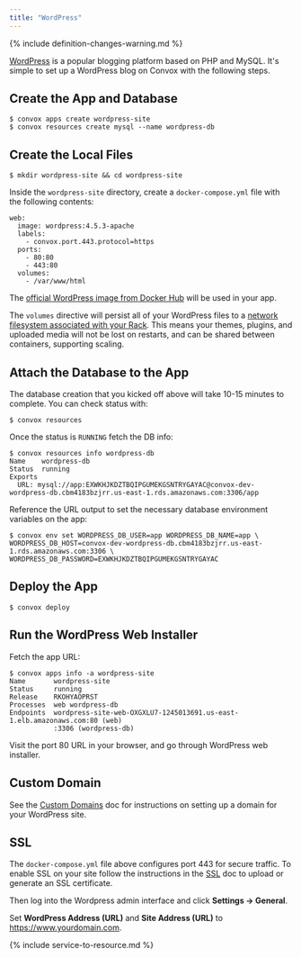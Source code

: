 ```yaml
---
title: "WordPress"
---
```


{% include definition-changes-warning.md %}

[WordPress](https://wordpress.org/) is a popular blogging platform based on PHP and MySQL. It's simple to set up a WordPress blog on Convox with the following steps.

## Create the App and Database

```
$ convox apps create wordpress-site
$ convox resources create mysql --name wordpress-db
```

## Create the Local Files

```
$ mkdir wordpress-site && cd wordpress-site
```

Inside the `wordpress-site` directory, create a `docker-compose.yml` file with the following contents:

```
web:
  image: wordpress:4.5.3-apache
  labels:
    - convox.port.443.protocol=https
  ports:
    - 80:80
    - 443:80
  volumes:
    - /var/www/html
```

The [official WordPress image from Docker Hub](https://hub.docker.com/_/wordpress/) will be used in your app.

The `volumes` directive will persist all of your WordPress files to a [network filesystem associated with your Rack](/docs/volumes). This means your themes, plugins, and uploaded media will not be lost on restarts, and can be shared between containers, supporting scaling.

## Attach the Database to the App

The database creation that you kicked off above will take 10-15 minutes to complete. You can check status with:

```
$ convox resources
```

Once the status is `RUNNING` fetch the DB info:

```
$ convox resources info wordpress-db
Name    wordpress-db
Status  running
Exports
  URL: mysql://app:EXWKHJKDZTBQIPGUMEKGSNTRYGAYAC@convox-dev-wordpress-db.cbm4183bzjrr.us-east-1.rds.amazonaws.com:3306/app
```

Reference the URL output to set the necessary database environment variables on the app:

```
$ convox env set WORDPRESS_DB_USER=app WORDPRESS_DB_NAME=app \
WORDPRESS_DB_HOST=convox-dev-wordpress-db.cbm4183bzjrr.us-east-1.rds.amazonaws.com:3306 \
WORDPRESS_DB_PASSWORD=EXWKHJKDZTBQIPGUMEKGSNTRYGAYAC
```

## Deploy the App

```
$ convox deploy
```

## Run the WordPress Web Installer

Fetch the app URL:

```
$ convox apps info -a wordpress-site
Name       wordpress-site
Status     running
Release    RKOHYAOPRST
Processes  web wordpress-db
Endpoints  wordpress-site-web-OXGXLU7-1245013691.us-east-1.elb.amazonaws.com:80 (web)
           :3306 (wordpress-db)
```

Visit the port 80 URL in your browser, and go through WordPress web installer.

## Custom Domain

See the [Custom Domains](/docs/custom-domains) doc for instructions on setting up a domain for your WordPress site.

## SSL

The `docker-compose.yml` file above configures port 443 for secure traffic. To enable SSL on your site follow the instructions in the [SSL](/docs/ssl) doc to upload or generate an SSL certificate.

Then log into the Wordpress admin interface and click **Settings -> General**.

Set **WordPress Address (URL)** and **Site Address (URL)** to https://www.yourdomain.com.

{% include service-to-resource.md %}
